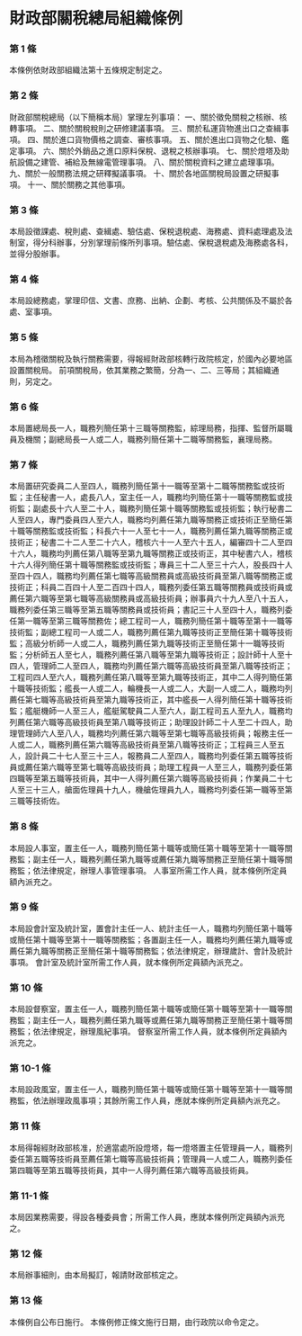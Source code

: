 # 財政部關稅總局組織條例

### 第 1 條

本條例依財政部組織法第十五條規定制定之。

### 第 2 條

財政部關稅總局（以下簡稱本局）掌理左列事項：
一、關於徵免關稅之核辦、核轉事項。
二、關於關稅稅則之研修建議事項。
三、關於私運貨物進出口之查緝事項。
四、關於進口貨物價格之調查、審核事項。
五、關於進出口貨物之化驗、鑑定事項。
六、關於外銷品之進口原料保稅、退稅之核辦事項。
七、關於燈塔及助航設備之建管、補給及無線電管理事項。
八、關於關稅資料之建立處理事項。
九、關於一般關務法規之研釋擬議事項。
十、關於各地區關稅局設置之研擬事項。
十一、關於關務之其他事項。

### 第 3 條

本局設徵課處、稅則處、查緝處、驗估處、保稅退稅處、海務處、資料處理處及法制室，得分科辦事，分別掌理前條所列事項。驗估處、保稅退稅處及海務處各科，並得分股辦事。

### 第 4 條

本局設總務處，掌理印信、文書、庶務、出納、企劃、考核、公共關係及不屬於各處、室事項。

### 第 5 條

本局為稽徵關稅及執行關務需要，得報經財政部核轉行政院核定，於國內必要地區設置關稅局。
前項關稅局，依其業務之繁簡，分為一、二、三等局；其組織通則，另定之。

### 第 6 條

本局置總局長一人，職務列簡任第十三職等關務監，綜理局務，指揮、監督所屬職員及機關；副總局長一人或二人，職務列簡任第十二職等關務監，襄理局務。

### 第 7 條

本局置研究委員二人至四人，職務列簡任第十一職等至第十二職等關務監或技術監；主任秘書一人，處長八人，室主任一人，職務均列簡任第十一職等關務監或技術監；副處長十六人至二十人，職務列簡任第十職等關務監或技術監；執行秘書二人至四人，專門委員四人至六人，職務均列薦任第九職等關務正或技術正至簡任第十職等關務監或技術監；科長六十一人至七十一人，職務列薦任第九職等關務正或技術正；秘書二十二人至二十六人，稽核六十一人至六十五人，編審四十二人至四十六人，職務均列薦任第八職等至第九職等關務正或技術正，其中秘書六人，稽核十六人得列簡任第十職等關務監或技術監；專員三十二人至三十六人，股長四十人至四十四人，職務均列薦任第七職等高級關務員或高級技術員至第八職等關務正或技術正；科員二百四十人至二百四十四人，職務列委任第五職等關務員或技術員或薦任第六職等至第七職等高級關務員或高級技術員；辦事員六十九人至八十五人，職務列委任第三職等至第五職等關務員或技術員；書記三十人至四十人，職務列委任第一職等至第三職等關務佐；總工程司一人，職務列簡任第十職等至第十一職等技術監；副總工程司一人或二人，職務列薦任第九職等技術正至簡任第十職等技術監；高級分析師一人或二人，職務列薦任第九職等技術正至簡任第十一職等技術監；分析師五人至七人，職務列薦任第八職等至第九職等技術正；設計師十人至十四人，管理師二人至四人，職務均列薦任第六職等高級技術員至第八職等技術正；工程司四人至六人，職務列薦任第八職等至第九職等技術正，其中二人得列簡任第十職等技術監；艦長一人或二人，輪機長一人或二人，大副一人或二人，職務均列薦任第七職等高級技術員至第九職等技術正，其中艦長一人得列簡任第十職等技術監；艦艇機師一人至三人，艦艇駕駛員二人至六人，副工程司五人至九人，職務均列薦任第六職等高級技術員至第八職等技術正；助理設計師二十人至二十四人，助理管理師六人至八人，職務均列薦任第六職等至第七職等高級技術員；報務主任一人或二人，職務列薦任第六職等高級技術員至第八職等技術正；工程員三人至五人，設計員二十七人至三十三人，報務員二人至四人，職務均列委任第五職等技術員或薦任第六職等至第七職等高級技術員；助理工程員一人至三人，職務列委任第四職等至第五職等技術員，其中一人得列薦任第六職等高級技術員；作業員二十七人至三十三人，艙面佐理員十九人，機艙佐理員九人，職務均列委任第一職等至第三職等技術佐。

### 第 8 條

本局設人事室，置主任一人，職務列簡任第十職等或簡任第十職等至第十一職等關務監；副主任一人，職務列薦任第九職等或薦任第九職等關務正至簡任第十職等關務監；依法律規定，辦理人事管理事項。
人事室所需工作人員，就本條例所定員額內派充之。

### 第 9 條

本局設會計室及統計室，置會計主任一人、統計主任一人，職務均列簡任第十職等或簡任第十職等至第十一職等關務監；各置副主任一人，職務均列薦任第九職等或薦任第九職等關務正至簡任第十職等關務監；依法律規定，辦理歲計、會計及統計事項。
會計室及統計室所需工作人員，就本條例所定員額內派充之。

### 第 10 條

本局設督察室，置主任一人，職務列簡任第十職等或簡任第十職等至第十一職等關務監；副主任一人，職務列薦任第九職等或薦任第九職等關務正至簡任第十職等關務監；依法律規定，辦理風紀事項。
督察室所需工作人員，就本條例所定員額內派充之。

### 第 10-1 條

本局設政風室，置主任一人，職務列簡任第十職等或簡任第十職等至第十一職等關務監，依法辦理政風事項；其餘所需工作人員，應就本條例所定員額內派充之。

### 第 11 條

本局得報經財政部核准，於適當處所設燈塔，每一燈塔置主任管理員一人，職務列委任第五職等技術員至薦任第七職等高級技術員；管理員一人或二人，職務列委任第四職等至第五職等技術員，其中一人得列薦任第六職等高級技術員。

### 第 11-1 條

本局因業務需要，得設各種委員會；所需工作人員，應就本條例所定員額內派充之。

### 第 12 條

本局辦事細則，由本局擬訂，報請財政部核定之。

### 第 13 條

本條例自公布日施行。
本條例修正條文施行日期，由行政院以命令定之。
